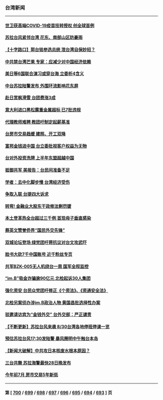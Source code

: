 ### 台湾新闻
---
#### [世卫获高端COVID-19疫苗技转授权 创全球首例](../../pages/ncid1349361/n14063793.md) 
#### [苏拉台风紧邻台湾 花东、南部山区防豪雨](../../pages/ncid1349361/n14063672.md) 
#### [【十字路口】郭台铭参选总统 泄台湾自保妙招？](../../pages/ncid1349361/n14063380.md) 
#### [中共禁台湾芒果 专家：应减少对中国经济依赖](../../pages/ncid1349361/n14062746.md) 
#### [美日等6国联合演习或穿台海 立委析4含义](../../pages/ncid1349361/n14063370.md) 
#### [中台苏拉陆警发布 外围环流影响花东屏](../../pages/ncid1349361/n14063373.md) 
#### [赴日赏枫滑雪 台团费涨3成](../../pages/ncid1349361/n14063378.md) 
#### [意大利进口黑松露重金属超标 已7批违规](../../pages/ncid1349361/n14063377.md) 
#### [代理教师难聘 教团吁制定起薪基准](../../pages/ncid1349361/n14063375.md) 
#### [台房市交易趋缓 建照、开工双降](../../pages/ncid1349361/n14063374.md) 
#### [富邦金钱进中国 台立委批视客户权益为无物](../../pages/ncid1349361/n14063322.md) 
#### [台对外投资洗牌 上半年东盟超越中国](../../pages/ncid1349361/n14063321.md) 
#### [抵御共军 美报告：台民间准备不足](../../pages/ncid1349361/n14063308.md) 
#### [学者：去中化脚步慢 台湾经济受伤](../../pages/ncid1349361/n14063301.md) 
#### [争取入联 台提四大诉求](../../pages/ncid1349361/n14063298.md) 
#### [转弯! 金融业大股东干政修法剩罚锾](../../pages/ncid1349361/n14063300.md) 
#### [本土登革热全台超过三千例 首现母子垂直感染](../../pages/ncid1349361/n14063304.md) 
#### [蔡英文赞誉侨界“国民外交先锋”](../../pages/ncid1349361/n14063291.md) 
#### [双城论坛登场 绿党团吁蒋抗议对台文攻武吓](../../pages/ncid1349361/n14063292.md) 
#### [脸书大砍7千中国账号 近千粉丝专页](../../pages/ncid1349361/n14063290.md) 
#### [共军BZK-005无人机绕台一周 国军全程监控](../../pages/ncid1349361/n14063289.md) 
#### [“im.B”吸金诈骗逾90亿元 北检起诉30人集团](../../pages/ncid1349361/n14063258.md) 
#### [强化资安 台民众党团吁修正《个资法》、《资通安全法》](../../pages/ncid1349361/n14063286.md) 
#### [北检另案侦办涉im.B政治人物 黄国昌批选择性办案](../../pages/ncid1349361/n14063266.md) 
#### [驳邀请访宾为“金钱外交” 台外交部：严正谴责](../../pages/ncid1349361/n14063193.md) 
#### [【不断更新】苏拉台风来袭 8/30台湾各地停班停课一览](../../pages/ncid1349361/n14063241.md) 
#### [预估苏拉台风17:30发陆警 暴风圈明中午触台本岛](../../pages/ncid1349361/n14063128.md) 
#### [【新闻大破解】中共攻日本核废水根本原因？](../../pages/ncid1349361/n14062823.md) 
#### [三台共舞 苏拉海警最快28日晚发布](../../pages/ncid1349361/n14062755.md) 
#### [今年前7月 房市交易5年新低](../../pages/ncid1349361/n14062721.md) 

---
#### 第 [ [700](./700.md) / [699](./699.md) / [698](./698.md) / [697](./697.md) / [696](./696.md) / [695](./695.md) / [694](./694.md) / [693](./693.md) ] 页
